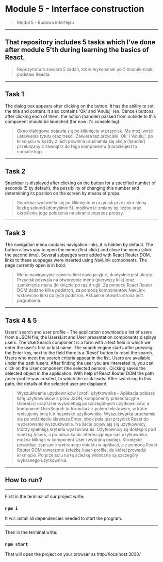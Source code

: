 # Module 5 - Interface construction 

> Moduł 5 - Budowa interfejsu

---------------------------

## That repository includes 5 tasks which I've done after module 5'th during learning the basics of React.

> Repozytorium zawiera 5 zadań, które wykonałam po 5 module nauki podstaw Reacta.

---------------------------

## Task 1
The dialog box appears after clicking on the button. It has the ability to set the title and content. It also contains 'Ok' and 'Anuluj' (en. Cancel) buttons, after clicking each of them, the action (handler) passed from outside to this component should be launched (for now it's console.log).

> Okno dialogowe pojawia się po kliknięciu w przycisk. Ma możliwość ustawienia tytułu oraz treści. Zawiera też przyciski 'Ok' i 'Anuluj', po kliknięciu w każdy z nich powinna uruchamia się akcja (handler) przekazany z zewnątrz do tego komponentu (narazie jest to console.log).

---------

## Task 2
Snackbar is displayed after clicking on the button for a specified number of seconds (5 by default), the possibility of changing this number and determining its position on the screen by means of props.

> Snackbar wyświetla się po kliknięciu w przycisk przez określoną liczbę sekund (domyślnie 5), możliwość zmiany tej liczby oraz określenia jego położenia na ekranie poprzez propsy.

---------

## Task 3
The navigation menu contains navigation links, it is hidden by default. The button allows you to open the menu (first click) and close the menu (click the second time). Several subpages were added with React Router DOM, links to these subpages were inserted using NavLink components. The page currently open is in bold.

> Menu nawigacyjne zawiera linki nawigacyjne, domyślnie jest ukryty. Przycisk pozwala na otworzenie menu (pierwszy klik) oraz zamknięcie menu (kliknięcie po raz drugi). Za pomocą React Router DOM dodano kilka podstron, za pomocą komponentów NavLink wstawiono linki do tych podstron. Aktualnie otwarta strona jest pogrubiona.

---------

## Task 4 & 5
Users' search and user profile - The application downloads a list of users from a JSON file, the UsersList and User presentation components displays users. The UserSearch component is a form with a text field in which we enter the user's first or last name. The search engine starts after pressing the Enter key, next to the field there is a ‘Reset’ button to reset the search. Users who meet the search criteria appear in the list. Users are available under the path /users. After finding the user you are interested in, you can click on the User component (the selected person). Clicking saves the selected object in the application. With help of React Router DOM the path /user-profile was created, to which the click leads. After switching to this path, the details of the selected user are displayed.

> Wyszukiwanie użytkowników i profil użytkownika - Aplikacja pobiera listę użytkowników z pliku JSON, komponenty prezentacyjne UsersList oraz User wyświetlają poszczególnych użytkowników, a komponent UserSearch to formularz z polem tekstowym, w które wpisujemy imię lub nazwisko użytkownika. Wyszukiwarka uruchamia się po wciśnięciu klawisza Enter, obok pola jest przycisk Reset do wyzerowania wyszukiwania. Na liście pojawiają się użytkownicy, którzy spełniają kryteria wyszukiwania. Użytkownicy są dostępni pod ścieżką /users, a po odszukaniu interesującego nas użytkownika można kliknąć w komponent User (wybraną osobę). Kliknięcie powoduje zapisanie wybranego obiektu w aplikacji, a z pomocą React Router DOM utworzono ścieżkę /user-profile, do której prowadzi kliknięcie. Po przejściu na tę ścieżkę widoczne są szczegóły wybranego użytkownika.

---------------------------

## How to run?

---------

First in the terminal of our project write:

### `npm i`

It will install all dependencies needed to start the program.

---------

Then in the terminal write:

### `npm start`

That will open the project on your browser as http://localhost:3000/
